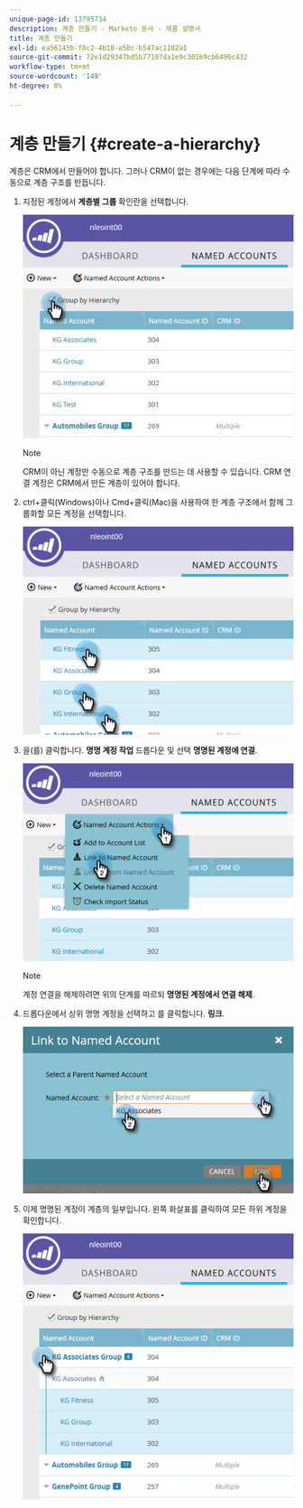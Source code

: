 ```yaml
---
unique-page-id: 13795734
description: 계층 만들기 - Marketo 문서 - 제품 설명서
title: 계층 만들기
exl-id: ea56145b-f8c2-4b18-a50c-b547ac1102a1
source-git-commit: 72e1d29347bd5b77107da1e9c30169cb6490c432
workflow-type: tm+mt
source-wordcount: '149'
ht-degree: 0%

---
```


# 계층 만들기 {#create-a-hierarchy}

계층은 CRM에서 만들어야 합니다. 그러나 CRM이 없는 경우에는 다음 단계에 따라 수동으로 계층 구조를 만듭니다.

1. 지정된 계정에서 **계층별 그룹** 확인란을 선택합니다.

   ![](assets/create-a-hierarchy-1.png)

   >[!NOTE]
   >
   >CRM이 아닌 계정만 수동으로 계층 구조를 만드는 데 사용할 수 있습니다. CRM 연결 계정은 CRM에서 만든 계층이 있어야 합니다.

1. ctrl+클릭(Windows)이나 Cmd+클릭(Mac)을 사용하여 한 계층 구조에서 함께 그룹화할 모든 계정을 선택합니다.

   ![](assets/create-a-hierarchy-2.png)

1. 을(를) 클릭합니다. **명명 계정 작업** 드롭다운 및 선택 **명명된 계정에 연결**.

   ![](assets/create-a-hierarchy-3.png)

   >[!NOTE]
   >
   >계정 연결을 해제하려면 위의 단계를 따르되 **명명된 계정에서 연결 해제**.

1. 드롭다운에서 상위 명명 계정을 선택하고 를 클릭합니다. **링크**.

   ![](assets/create-a-hierarchy-4.png)

1. 이제 명명된 계정이 계층의 일부입니다. 왼쪽 화살표를 클릭하여 모든 하위 계정을 확인합니다.

   ![](assets/create-a-hierarchy-5.png)
